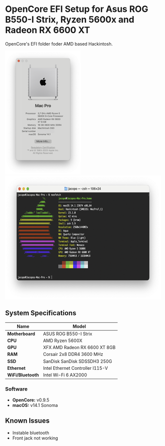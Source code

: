 # OpenCore EFI Setup for Asus ROG B550-I Strix, Ryzen 5600x and Radeon RX 6600 XT

OpenCore's EFI folder foder AMD based Hackintosh.

<img src="imgs/about.png" alt="drawing" height="400"/>
<img src="imgs/neofetch.png" alt="drawing" height="400"/>

## System Specifications

| Name               | Model                            |
| ------------------ | -------------------------------- |
| **Motherboard**    | ASUS ROG B550-I Strix            |
| **CPU**            | AMD Ryzen 5600X                  |
| **GPU**            | XFX AMD Radeon RX 6600 XT 8GB    |
| **RAM**            | Corsair 2x8 DDR4 3600 MHz        |
| **SSD**            | SanDisk SanDisk SDSSDH3 250G     |
| **Ethernet**       | Intel Ethernet Controller I115-V |
| **WiFi/Bluetooth** | Intel Wi-Fi 6 AX2000             |

### Software

- **OpenCore:** v0.9.5
- **macOS:** v14.1 Sonoma

## Known Issues

- Instable bluetooth
- Front jack not working
